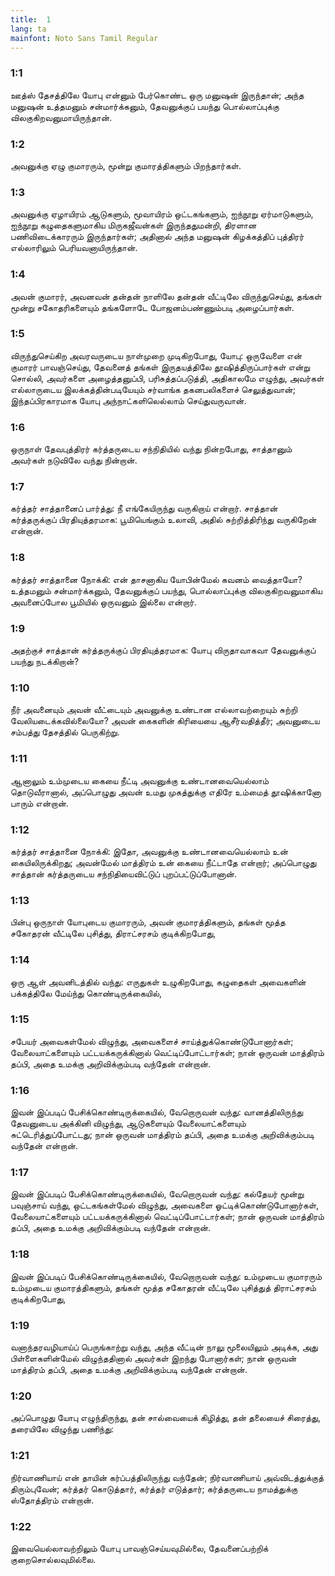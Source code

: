 ```yaml
---
title:  1
lang: ta
mainfont: Noto Sans Tamil Regular
---
```


###  1:1

ஊத்ஸ் தேசத்திலே யோபு என்னும் பேர்கொண்ட ஒரு மனுஷன் இருந்தான்; அந்த மனுஷன் உத்தமனும் சன்மார்க்கனும், தேவனுக்குப் பயந்து பொல்லாப்புக்கு விலகுகிறவனுமாயிருந்தான்.

###  1:2

அவனுக்கு ஏழு குமாரரும், மூன்று குமாரத்திகளும் பிறந்தார்கள்.

###  1:3

அவனுக்கு ஏழாயிரம் ஆடுகளும், மூவாயிரம் ஒட்டகங்களும், ஐந்நூறு ஏர்மாடுகளும், ஐந்நூறு கழுதைகளுமாகிய மிருகஜீவன்கள் இருந்ததுமன்றி, திரளான பணிவிடைக்காரரும் இருந்தார்கள்; அதினால் அந்த மனுஷன் கிழக்கத்திப் புத்திரர் எல்லாரிலும் பெரியவனாயிருந்தான்.

###  1:4

அவன் குமாரர், அவனவன் தன்தன் நாளிலே தன்தன் வீட்டிலே விருந்துசெய்து, தங்கள் மூன்று சகோதரிகளையும் தங்களோடே போஜனம்பண்ணும்படி அழைப்பார்கள்.

###  1:5

விருந்துசெய்கிற அவரவருடைய நாள்முறை முடிகிறபோது, யோபு: ஒருவேளை என் குமாரர் பாவஞ்செய்து, தேவனைத் தங்கள் இருதயத்திலே தூஷித்திருப்பார்கள் என்று சொல்லி, அவர்களை அழைத்தனுப்பி, பரிசுத்தப்படுத்தி, அதிகாலமே எழுந்து, அவர்கள் எல்லாருடைய இலக்கத்தின்படியேயும் சர்வாங்க தகனபலிகளைச் செலுத்துவான்; இந்தப்பிரகாரமாக யோபு அந்நாட்களிலெல்லாம் செய்துவருவான்.

###  1:6

ஒருநாள் தேவபுத்திரர் கர்த்தருடைய சந்நிதியில் வந்து நின்றபோது, சாத்தானும் அவர்கள் நடுவிலே வந்து நின்றான்.

###  1:7

கர்த்தர் சாத்தானைப் பார்த்து: நீ எங்கேயிருந்து வருகிறாய் என்றார். சாத்தான் கர்த்தருக்குப் பிரதியுத்தரமாக: பூமியெங்கும் உலாவி, அதில் சுற்றித்திரிந்து வருகிறேன் என்றான்.

###  1:8

கர்த்தர் சாத்தானை நோக்கி: என் தாசனாகிய யோபின்மேல் கவனம் வைத்தாயோ? உத்தமனும் சன்மார்க்கனும், தேவனுக்குப் பயந்து, பொல்லாப்புக்கு விலகுகிறவனுமாகிய அவனைப்போல பூமியில் ஒருவனும் இல்லை என்றார்.

###  1:9

அதற்குச் சாத்தான் கர்த்தருக்குப் பிரதியுத்தரமாக: யோபு விருதாவாகவா தேவனுக்குப் பயந்து நடக்கிறான்?

###  1:10

நீர் அவனையும் அவன் வீட்டையும் அவனுக்கு உண்டான எல்லாவற்றையும் சுற்றி வேலியடைக்கவில்லையோ? அவன் கைகளின் கிரியையை ஆசீர்வதித்தீர்; அவனுடைய சம்பத்து தேசத்தில் பெருகிற்று.

###  1:11

ஆனாலும் உம்முடைய கையை நீட்டி அவனுக்கு உண்டானவையெல்லாம் தொடுவீரானால், அப்பொழுது அவன் உமது முகத்துக்கு எதிரே உம்மைத் தூஷிக்கானோ பாரும் என்றான்.

###  1:12

கர்த்தர் சாத்தானை நோக்கி: இதோ, அவனுக்கு உண்டானவையெல்லாம் உன் கையிலிருக்கிறது; அவன்மேல் மாத்திரம் உன் கையை நீட்டாதே என்றார்; அப்பொழுது சாத்தான் கர்த்தருடைய சந்நிதியைவிட்டுப் புறப்பட்டுப்போனான்.

###  1:13

பின்பு ஒருநாள் யோபுடைய குமாரரும், அவன் குமாரத்திகளும், தங்கள் மூத்த சகோதரன் வீட்டிலே புசித்து, திராட்சரசம் குடிக்கிறபோது,

###  1:14

ஒரு ஆள் அவனிடத்தில் வந்து: எருதுகள் உழுகிறபோது, கழுதைகள் அவைகளின் பக்கத்திலே மேய்ந்து கொண்டிருக்கையில்,

###  1:15

சபேயர் அவைகள்மேல் விழுந்து, அவைகளைச் சாய்த்துக்கொண்டுபோனார்கள்; வேலையாட்களையும் பட்டயக்கருக்கினால் வெட்டிப்போட்டார்கள்; நான் ஒருவன் மாத்திரம் தப்பி, அதை உமக்கு அறிவிக்கும்படி வந்தேன் என்றான்.

###  1:16

இவன் இப்படிப் பேசிக்கொண்டிருக்கையில், வேறொருவன் வந்து: வானத்திலிருந்து தேவனுடைய அக்கினி விழுந்து, ஆடுகளையும் வேலையாட்களையும் சுட்டெரித்துப்போட்டது; நான் ஒருவன் மாத்திரம் தப்பி, அதை உமக்கு அறிவிக்கும்படி வந்தேன் என்றான்.

###  1:17

இவன் இப்படிப் பேசிக்கொண்டிருக்கையில், வேறொருவன் வந்து: கல்தேயர் மூன்று பவுஞ்சாய் வந்து, ஒட்டகங்கள்மேல் விழுந்து, அவைகளை ஓட்டிக்கொண்டுபோனார்கள், வேலையாட்களையும் பட்டயக்கருக்கினால் வெட்டிப்போட்டார்கள்; நான் ஒருவன் மாத்திரம் தப்பி, அதை உமக்கு அறிவிக்கும்படி வந்தேன் என்றான்.

###  1:18

இவன் இப்படிப் பேசிக்கொண்டிருக்கையில், வேறொருவன் வந்து: உம்முடைய குமாரரும் உம்முடைய குமாரத்திகளும், தங்கள் மூத்த சகோதரன் வீட்டிலே புசித்துத் திராட்சரசம் குடிக்கிறபோது,

###  1:19

வனாந்தரவழியாய்ப் பெருங்காற்று வந்து, அந்த வீட்டின் நாலு மூலையிலும் அடிக்க, அது பிள்ளைகளின்மேல் விழுந்ததினால் அவர்கள் இறந்து போனார்கள்; நான் ஒருவன் மாத்திரம் தப்பி, அதை உமக்கு அறிவிக்கும்படி வந்தேன் என்றான்.

###  1:20

அப்பொழுது யோபு எழுந்திருந்து, தன் சால்வையைக் கிழித்து, தன் தலையைச் சிரைத்து, தரையிலே விழுந்து பணிந்து:

###  1:21

நிர்வாணியாய் என் தாயின் கர்ப்பத்திலிருந்து வந்தேன்; நிர்வாணியாய் அவ்விடத்துக்குத் திரும்புவேன்; கர்த்தர் கொடுத்தார், கர்த்தர் எடுத்தார்; கர்த்தருடைய நாமத்துக்கு ஸ்தோத்திரம் என்றான்.

###  1:22

இவையெல்லாவற்றிலும் யோபு பாவஞ்செய்யவுமில்லை, தேவனைப்பற்றிக் குறைசொல்லவுமில்லை.

